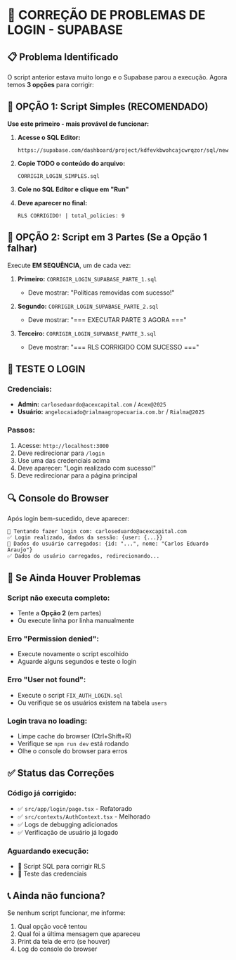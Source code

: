 # 🚨 CORREÇÃO DE PROBLEMAS DE LOGIN - SUPABASE

## 📋 **Problema Identificado**

O script anterior estava muito longo e o Supabase parou a execução. Agora temos **3 opções** para corrigir:

## 🔧 **OPÇÃO 1: Script Simples (RECOMENDADO)**

**Use este primeiro - mais provável de funcionar:**

1. **Acesse o SQL Editor:**
   ```
   https://supabase.com/dashboard/project/kdfevkbwohcajcwrqzor/sql/new
   ```

2. **Copie TODO o conteúdo do arquivo:**
   ```
   CORRIGIR_LOGIN_SIMPLES.sql
   ```

3. **Cole no SQL Editor e clique em "Run"**

4. **Deve aparecer no final:**
   ```
   RLS CORRIGIDO! | total_policies: 9
   ```

## 🔧 **OPÇÃO 2: Script em 3 Partes (Se a Opção 1 falhar)**

Execute **EM SEQUÊNCIA**, um de cada vez:

1. **Primeiro:** `CORRIGIR_LOGIN_SUPABASE_PARTE_1.sql`
   - Deve mostrar: "Políticas removidas com sucesso!"

2. **Segundo:** `CORRIGIR_LOGIN_SUPABASE_PARTE_2.sql`
   - Deve mostrar: "=== EXECUTAR PARTE 3 AGORA ==="

3. **Terceiro:** `CORRIGIR_LOGIN_SUPABASE_PARTE_3.sql`
   - Deve mostrar: "=== RLS CORRIGIDO COM SUCESSO ==="

## 🧪 **TESTE O LOGIN**

### **Credenciais:**
- **Admin:** `carloseduardo@acexcapital.com` / `Acex@2025`
- **Usuário:** `angelocaiado@rialmaagropecuaria.com.br` / `Rialma@2025`

### **Passos:**
1. Acesse: `http://localhost:3000`
2. Deve redirecionar para `/login`
3. Use uma das credenciais acima
4. Deve aparecer: "Login realizado com sucesso!"
5. Deve redirecionar para a página principal

## 🔍 **Console do Browser**

Após login bem-sucedido, deve aparecer:
```
🔑 Tentando fazer login com: carloseduardo@acexcapital.com
✅ Login realizado, dados da sessão: {user: {...}}
👤 Dados do usuário carregados: {id: "...", nome: "Carlos Eduardo Araujo"}
✅ Dados do usuário carregados, redirecionando...
```

## 🐛 **Se Ainda Houver Problemas**

### **Script não executa completo:**
- Tente a **Opção 2** (em partes)
- Ou execute linha por linha manualmente

### **Erro "Permission denied":**
- Execute novamente o script escolhido
- Aguarde alguns segundos e teste o login

### **Erro "User not found":**
- Execute o script `FIX_AUTH_LOGIN.sql`
- Ou verifique se os usuários existem na tabela `users`

### **Login trava no loading:**
- Limpe cache do browser (Ctrl+Shift+R)
- Verifique se `npm run dev` está rodando
- Olhe o console do browser para erros

## ✅ **Status das Correções**

### **Código já corrigido:**
- ✅ `src/app/login/page.tsx` - Refatorado
- ✅ `src/contexts/AuthContext.tsx` - Melhorado
- ✅ Logs de debugging adicionados
- ✅ Verificação de usuário já logado

### **Aguardando execução:**
- 🔄 Script SQL para corrigir RLS
- 🔄 Teste das credenciais

## 📞 **Ainda não funciona?**

Se nenhum script funcionar, me informe:
1. Qual opção você tentou
2. Qual foi a última mensagem que apareceu
3. Print da tela de erro (se houver)
4. Log do console do browser 